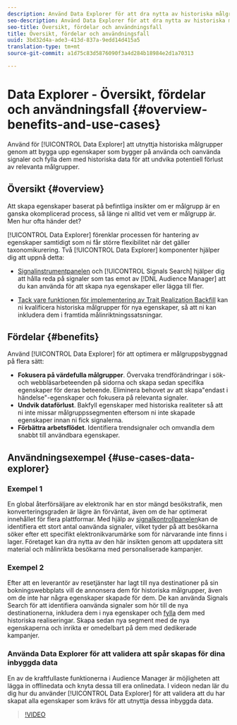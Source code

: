 ```yaml
---
description: Använd Data Explorer för att dra nytta av historiska målgrupper genom att bygga upp egenskaper baserat på använda och oanvända signaler och fylla dem med historiska data för att undvika potentiell förlust av relevanta målgrupper.
seo-description: Använd Data Explorer för att dra nytta av historiska målgrupper genom att bygga upp egenskaper baserat på använda och oanvända signaler och fylla dem med historiska data för att undvika potentiell förlust av relevanta målgrupper.
seo-title: Översikt, fördelar och användningsfall
title: Översikt, fördelar och användningsfall
uuid: 3bd32d4a-ade3-413d-837a-9edd14d415a5
translation-type: tm+mt
source-git-commit: a1d75c83d5876090f3a4d284b18984e2d1a70313

---
```



# Data Explorer - Översikt, fördelar och användningsfall {#overview-benefits-and-use-cases}

Använd för [!UICONTROL Data Explorer] att utnyttja historiska målgrupper genom att bygga upp egenskaper som bygger på använda och oanvända signaler och fylla dem med historiska data för att undvika potentiell förlust av relevanta målgrupper.

## Översikt {#overview}

Att skapa egenskaper baserat på befintliga insikter om er målgrupp är en ganska okomplicerad process, så länge ni alltid vet vem er målgrupp är. Men hur ofta händer det?

[!UICONTROL Data Explorer] förenklar processen för hantering av egenskaper samtidigt som ni får större flexibilitet när det gäller taxonomikurering. Två [!UICONTROL Data Explorer] komponenter hjälper dig att uppnå detta:

* [Signalinstrumentpanelen](../../features/data-explorer/data-explorer-signals-dashboard.md) och [!UICONTROL Signals Search] hjälper dig att hålla reda på signaler som tas emot av [!DNL Audience Manager] att du kan använda för att skapa nya egenskaper eller lägga till fler.

* [Tack vare funktionen för implementering av Trait Realization Backfill](../../features/data-explorer/data-explorer-trait-backfill.md) kan ni kvalificera historiska målgrupper för nya egenskaper, så att ni kan inkludera dem i framtida målinriktningssatsningar.

## Fördelar {#benefits}

Använd [!UICONTROL Data Explorer] för att optimera er målgruppsbyggnad på flera sätt:

* **Fokusera på värdefulla målgrupper**. Övervaka trendförändringar i sök- och webbläsarbeteenden på sidorna och skapa sedan specifika egenskaper för deras beteende. Eliminera behovet av att skapa&quot;endast i händelse&quot;-egenskaper och fokusera på relevanta signaler.
* **Undvik dataförlust**. Bakfyll egenskaper med historiska realiteter så att ni inte missar målgruppssegmenten eftersom ni inte skapade egenskaper innan ni fick signalerna.
* **Förbättra arbetsflödet**. Identifiera trendsignaler och omvandla dem snabbt till användbara egenskaper.

## Användningsexempel {#use-cases-data-explorer}

### Exempel 1

En global återförsäljare av elektronik har en stor mängd besökstrafik, men konverteringsgraden är lägre än förväntat, även om de har optimerat innehållet för flera plattformar. Med hjälp av [signalkontrollpanelen](../../features/data-explorer/data-explorer-signals-dashboard.md)kan de identifiera ett stort antal oanvända signaler, vilket tyder på att besökarna söker efter ett specifikt elektronikvarumärke som för närvarande inte finns i lager. Företaget kan dra nytta av den här insikten genom att uppdatera sitt material och målinrikta besökarna med personaliserade kampanjer.

### Exempel 2

Efter att en leverantör av resetjänster har lagt till nya destinationer på sin bokningswebbplats vill de annonsera dem för historiska målgrupper, även om de inte har några egenskaper skapade för dem. De kan använda Signals Search för att identifiera oanvända signaler som hör till de nya destinationerna, inkludera dem i nya egenskaper och [fylla](../../features/data-explorer/data-explorer-trait-backfill.md) dem med historiska realiseringar. Skapa sedan nya segment med de nya egenskaperna och inrikta er omedelbart på dem med dedikerade kampanjer.

### Använda Data Explorer för att validera att spår skapas för dina inbyggda data

En av de kraftfullaste funktionerna i Audience Manager är möjligheten att lägga in offlinedata och knyta dessa till era onlinedata. I videon nedan lär du dig hur du använder [!UICONTROL Data Explorer] för att validera att du har skapat alla egenskaper som krävs för att utnyttja dessa inbyggda data.

>[!VIDEO](https://video.tv.adobe.com/v/25149/)